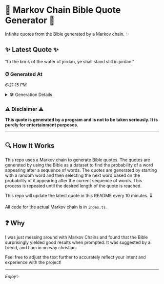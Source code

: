 # 📖 Markov Chain Bible Quote Generator 📖

Infinite quotes from the Bible generated by a Markov chain. ✨

## ✨ Latest Quote ✨
"to the brink of the water of jordan, ye shall stand still in jordan."

### ⏰ Generated At
*6:21:15 PM*

<details>
    <summary>🛠️ Generation Details</summary>
    <p>
        <strong>🌱 Seed:</strong> to<br>
        <strong>🔄 Iterations:</strong> 13<br>
        <strong>📜 Context History:</strong><br>[ to ]: the<br>[ to, the ]: brink<br>[ to, the, brink ]: of<br>[ to, the, brink, of ]: the<br>[ to, the, brink, of, the ]: water<br>[ to, the, brink, of, the, water ]: of<br>[ the, brink, of, the, water, of ]: jordan,<br>[ brink, of, the, water, of, jordan, ]: ye<br>[ of, the, water, of, jordan,, ye ]: shall<br>[ the, water, of, jordan,, ye, shall ]: stand<br>[ water, of, jordan,, ye, shall, stand ]: still<br>[ of, jordan,, ye, shall, stand, still ]: in<br>[ jordan,, ye, shall, stand, still, in ]: jordan.<br>
    </p>
</details>

### ⚠️ Disclaimer ⚠️
**This quote is generated by a program and is not to be taken seriously. It is purely for entertainment purposes.**

---

## 🔍 How It Works

This repo uses a Markov chain to generate Bible quotes. The quotes are generated by using the Bible as a dataset to find the probability of a word appearing after a sequence of words. The quotes are generated by starting with a random word and then selecting the next word based on the probability of it appearing after the current sequence of words. This process is repeated until the desired length of the quote is reached.

This repo will update the latest quote in this README every 10 minutes. ⏳

All code for the actual Markov chain is in `index.ts`.

## ❓ Why

I was just messing around with Markov Chains and found that the Bible surprisingly yielded good results when prompted. 
It was suggested by a friend, and I am in no way christian.

Feel free to adjust the text further to accurately reflect your intent and experience with the project!

---

*Enjoy*✨
